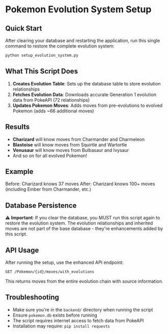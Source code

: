 # Pokemon Evolution System Setup

## Quick Start

After clearing your database and restarting the application, run this single command to restore the complete evolution system:

```bash
python setup_evolution_system.py
```

## What This Script Does

1. **Creates Evolution Table**: Sets up the database table to store evolution relationships
2. **Fetches Evolution Data**: Downloads accurate Generation 1 evolution data from PokeAPI (72 relationships)
3. **Updates Pokemon Moves**: Adds moves from pre-evolutions to evolved Pokemon (adds ~66 additional moves)

## Results

- **Charizard** will know moves from Charmander and Charmeleon
- **Blastoise** will know moves from Squirtle and Wartortle
- **Venusaur** will know moves from Bulbasaur and Ivysaur
- And so on for all evolved Pokemon!

## Example

Before: Charizard knows 37 moves
After: Charizard knows 100+ moves (including Ember from Charmander, etc.)

## Database Persistence

⚠️ **Important**: If you clear the database, you MUST run this script again to restore the evolution system. The evolution relationships and inherited moves are not part of the base database - they're enhancements added by this script.

## API Usage

After running the setup, use the enhanced API endpoint:

```
GET /Pokemon/{id}/moves/with_evolutions
```

This returns moves from the entire evolution chain with source information.

## Troubleshooting

- Make sure you're in the `backend/` directory when running the script
- Ensure `pokemon.db` exists before running
- The script requires internet access to fetch data from PokeAPI
- Installation may require: `pip install requests`
